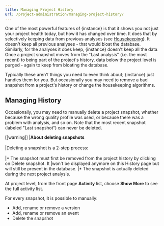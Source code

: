 ```yaml
---
title: Managing Project History
url: /project-administration/managing-project-history/
---
```


One of the most powerful features of {instance} is that it shows you not just your project health today, but how it has changed over time. It does that by selectively keeping data from previous analyses (see [Housekeeping](/instance-administration/housekeeping/)). It doesn't keep all previous analyses - that would bloat the database. Similarly, for the analyses it does keep, {instance} doesn't keep all the data. Once a project snapshot moves from the "Last analysis" (i.e. the most recent) to being part of the project's history, data below the project level is purged - again to keep from bloating the database.

Typically these aren't things you need to even think about; {instance} just handles them for you. But occasionally you may need to remove a bad snapshot from a project's history or change the housekeeping algorithms.

## Managing History
Occasionally, you may need to manually delete a project snapshot, whether because the wrong quality profile was used, or because there was a problem with analysis, and so on. Note that the most recent snapshot (labeled "Last snapshot") can never be deleted.

[[warning]]
|**About deleting snapshots**<br/><br/>
|Deleting a snapshot is a 2-step process:<br/><br/>
|* The snapshot must first be removed from the project history by clicking on Delete snapshot. It |won't be displayed anymore on this History page but will still be present in the database.
|* The snapshot is actually deleted during the next project analysis.

At project level, from the front page **Activity** list, choose **Show More** to see the full activity list.

For every snapshot, it is possible to manually:

* Add, rename or remove a version
* Add, rename or remove an event
* Delete the snapshot
